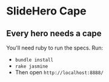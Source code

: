 # SlideHero Cape
## Every hero needs a cape

You'll need ruby to run the specs.
Run:

* `bundle install`
* `rake jasmine`
* Then open `http://localhost:8888/`
